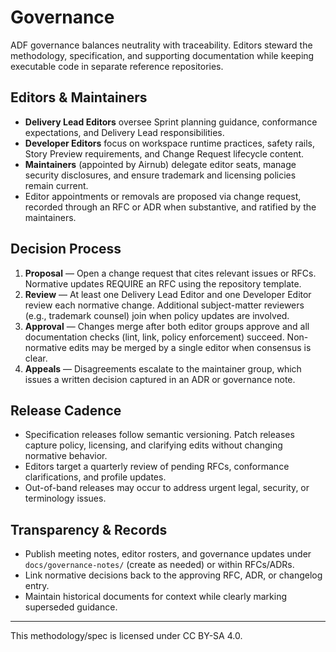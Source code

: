 # Governance

ADF governance balances neutrality with traceability. Editors steward the methodology, specification, and supporting documentation while keeping executable code in separate reference repositories.

## Editors & Maintainers

- **Delivery Lead Editors** oversee Sprint planning guidance, conformance expectations, and Delivery Lead responsibilities.
- **Developer Editors** focus on workspace runtime practices, safety rails, Story Preview requirements, and Change Request lifecycle content.
- **Maintainers** (appointed by Airnub) delegate editor seats, manage security disclosures, and ensure trademark and licensing policies remain current.
- Editor appointments or removals are proposed via change request, recorded through an RFC or ADR when substantive, and ratified by the maintainers.

## Decision Process

1. **Proposal** — Open a change request that cites relevant issues or RFCs. Normative updates REQUIRE an RFC using the repository template.
2. **Review** — At least one Delivery Lead Editor and one Developer Editor review each normative change. Additional subject-matter reviewers (e.g., trademark counsel) join when policy updates are involved.
3. **Approval** — Changes merge after both editor groups approve and all documentation checks (lint, link, policy enforcement) succeed. Non-normative edits may be merged by a single editor when consensus is clear.
4. **Appeals** — Disagreements escalate to the maintainer group, which issues a written decision captured in an ADR or governance note.

## Release Cadence

- Specification releases follow semantic versioning. Patch releases capture policy, licensing, and clarifying edits without changing normative behavior.
- Editors target a quarterly review of pending RFCs, conformance clarifications, and profile updates.
- Out-of-band releases may occur to address urgent legal, security, or terminology issues.

## Transparency & Records

- Publish meeting notes, editor rosters, and governance updates under `docs/governance-notes/` (create as needed) or within RFCs/ADRs.
- Link normative decisions back to the approving RFC, ADR, or changelog entry.
- Maintain historical documents for context while clearly marking superseded guidance.

---

This methodology/spec is licensed under CC BY-SA 4.0.
